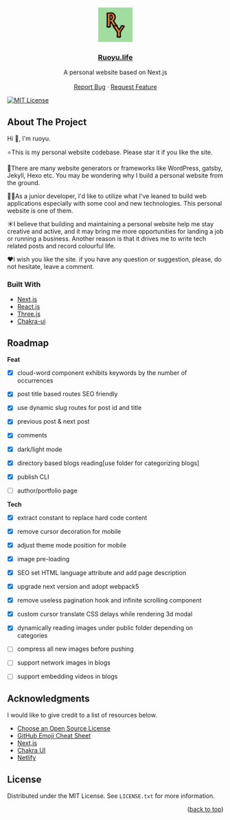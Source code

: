 <div id="top"></div>

<!-- PROJECT LOGO -->
<br />
<div align="center">
  <a href="https://github.com/Ruoyu-Klaus">
    <img src="public/logo192.png" alt="Logo" width="80" height="80">
  </a>

<a href="https://ruoyu.life"><h3 align="center">Ruoyu.life</h3></a>

  <p align="center">
    A personal website based on Next.js
    <br />
    <br />
    <a href="https://github.com/Ruoyu-Klaus/next-client/issues">Report Bug</a>
    ·
    <a href="https://github.com/Ruoyu-Klaus/next-client/issues">Request Feature</a>
  </p>
</div>

[![MIT License][license-shield]][license-url]

<!-- ABOUT THE PROJECT -->
## About The Project

Hi 👋, I'm ruoyu.

⭐This is my personal website codebase. Please star it if you like the site.

🙋There are many website generators or frameworks like WordPress, gatsby, Jekyll, Hexo etc. You may be wondering why I build a personal website from the ground.

👨‍💻As a junior developer, I'd like to utilize what I've leaned to build web applications especially with some cool and new technologies. This personal website is one of them.

☀️I believe that building and maintaining a personal website help me stay creative and active, and it may bring me more opportunities for landing a job or running a business. Another reason is that it drives me to write tech related posts and record colourful life. 

❤️I wish you like the site. if you have any question or suggestion, please, do not hesitate, leave a comment.


### Built With

* [Next.js](https://nextjs.org/)
* [React.js](https://reactjs.org/)
* [Three.js](https://threejs.org/)
* [Chakra-ui](https://chakra-ui.com/)


<!-- ROADMAP -->
## Roadmap

<b>Feat</b>
- [x] cloud-word component exhibits keywords by the number of occurrences 
- [x] post title based routes SEO friendly 
- [x] use dynamic slug routes for post id and title
- [x] previous post & next post
- [x] comments
- [x] dark/light mode
- [x] directory based blogs reading[use folder for categorizing blogs]
- [x] publish CLI  
- [ ] author/portfolio page


<b>Tech</b>
- [x] extract constant to replace hard code content
- [x] remove cursor decoration for mobile
- [x] adjust theme mode position for mobile
- [x] image pre-loading
- [x] SEO set HTML language attribute and add page description
- [x] upgrade next version and adopt webpack5
- [x] remove useless pagination hook and infinite scrolling component
- [x] custom cursor translate CSS delays while rendering 3d modal
- [x] dynamically reading images under public folder depending on categories
- [ ] compress all new images before pushing
- [ ] support network images in blogs
- [ ] support embedding videos in blogs


<!-- ACKNOWLEDGMENTS -->
## Acknowledgments

I would like to give credit to a list of resources below.

* [Choose an Open Source License](https://choosealicense.com)
* [GitHub Emoji Cheat Sheet](https://www.webpagefx.com/tools/emoji-cheat-sheet)
* [Next.js](https://nextjs.org/)
* [Chakra UI](https://chakra-ui.com/)
* [Netlify](https://www.netlify.com/)



<!-- LICENSE -->
## License

Distributed under the MIT License. See `LICENSE.txt` for more information.

<p align="right">(<a href="#top">back to top</a>)</p>



<!-- MARKDOWN LINKS & IMAGES -->
[license-shield]: https://img.shields.io/github/license/othneildrew/Best-README-Template.svg?style=for-the-badge
[license-url]: https://github.com/othneildrew/Best-README-Template/blob/master/LICENSE.txt
